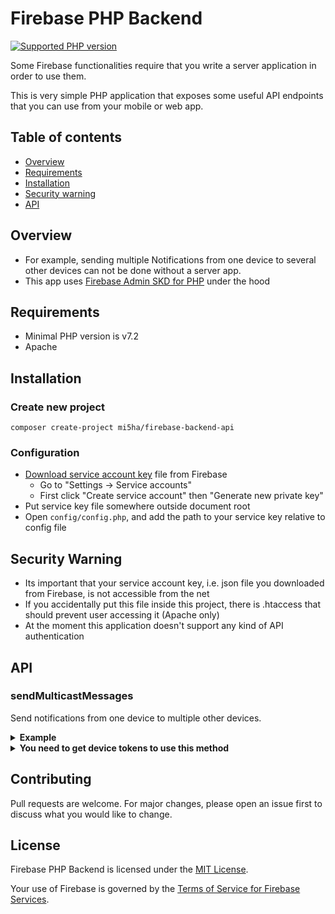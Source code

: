 # Firebase PHP Backend

[![Supported PHP version](https://img.shields.io/static/v1?logo=php&label=PHP&message=%5E7.2&color=777bb4)](https://github.com/mi5ha/firebase-php-backend)

Some Firebase functionalities require that you write a server application in order to use them.

This is very simple PHP application that exposes some useful API endpoints that you can use from your mobile or web app.

## Table of contents

- [Overview](#overview)
- [Requirements](#requirements)
- [Installation](#installation)
- [Security warning](#security-warning)
- [API](#api)

## Overview

- For example, sending multiple Notifications from one device to several other
   devices can not be done without a server app.
- This app uses [Firebase Admin SKD for PHP](https://github.com/kreait/firebase-php) under the hood

## Requirements

- Minimal PHP version is v7.2
- Apache

## Installation

### Create new project

```
composer create-project mi5ha/firebase-backend-api
```

### Configuration

- [Download service account key](https://console.firebase.google.com/project/_/settings/serviceaccounts/adminsdk) file from Firebase
  - Go to "Settings -> Service accounts"
  - First click "Create service account" then "Generate new private key"
- Put service key file somewhere outside document root
- Open `config/config.php`, and add the path to your service key relative to config file

## Security Warning

- Its important that your service account key, i.e. json file you
  downloaded from Firebase, is not accessible from the net
- If you accidentally put this file inside this project, there is .htaccess that should prevent user accessing it (Apache only)
- At the moment this application doesn't support any kind of API authentication

## API

### sendMulticastMessages

Send notifications from one device to multiple other devices.

<details><summary><b>Example</b></summary>

**Path**

```
http://<your-domain>/?method=sendMulticastMessages
```

**JSON request body**

```json
{
    "title": "I am Iron Man",
    "deviceTokens": [
        "fqORTS66YYQHKnpSsdf0QIKl:APA91bEggEnA-NDaSRvFtHsdd3UQLw3miPSw0jINjrgg0DdaRUP9u2DXBE6Veq2br9qsmDI5q2S-VnA1SvSmBnrOKMCxyuLzhh0EY2YXvQRqrDL5nf5FC8sjjLAgenLm-voggrtjAdlW",
        "f4fRp143affMgijGpVoj5I:APA91bGaaeqJ1IwtTmVvPVahdzeFbffvXizaL1u2iYGqWDhhht0aJuEFDt-qNHHHTgggUGfrM6qcrwKffFz7Sm-2PMsCFfkjjQjcNDbnn_tOcu9AF0OwGX21aaOpbXCUhhGyy4o5Zcr"
    ],
    "imageUrl": "https://i.insider.com/5b52400e51dfbe20008b45f9?width=750&format=jpeg&auto=webp"
}
```

**Success response**

```json
{
  "success": true
}
```

**Error response**

```json
{
  "success": false,
  "errorMessages": [
    "The registration token is not a valid FCM registration token",
    "The registration token is not a valid FCM registration token"
  ]
}
```

errorMessages is an array of specific error messages for each device token.

</details>

<details><summary><b>You need to get device tokens to use this method</b></summary>

For example from [React Native Firebase](https://rnfirebase.io) you can get this token with [getToken()](https://rnfirebase.io/reference/messaging#getToken)

```
import messaging from '@react-native-firebase/messaging';

let deviceToken = await messaging().getToken();
```

</details>

## Contributing

Pull requests are welcome. For major changes, please open an issue first to discuss what you would like to change.

## License

Firebase PHP Backend is licensed under the [MIT License](LICENSE).

Your use of Firebase is governed by the [Terms of Service for Firebase Services](https://firebase.google.com/terms/).
